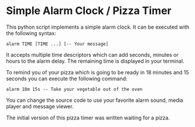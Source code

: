 # Simple Alarm Clock / Pizza Timer

This python script implements a simple alarm clock. It can be executed with the
following syntax:

    alarm TIME [TIME ...] [-- Your message]

It accepts multiple time descriptors which can add seconds, minutes or hours to
the alarm delay. The remaining time is displayed in your terminal.

To remind you of your pizza which is going to be ready in 18 minutes and 15
seconds you can execute the following command:

    alarm 18m 15s -- Take your vegetable out of the oven

You can change the source code to use your favorite alarm sound, media player
and message viewer.

The initial version of this pizza timer was written waiting for a pizza.

